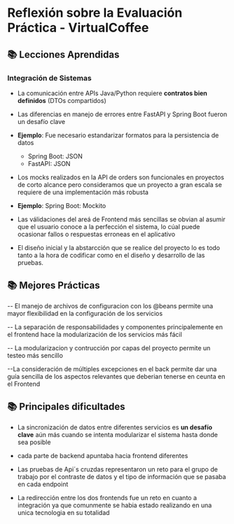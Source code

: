 # Reflexión sobre la Evaluación Práctica - VirtualCoffee

## 📚 Lecciones Aprendidas

### Integración de Sistemas
- La comunicación entre APIs Java/Python requiere **contratos bien definidos** (DTOs compartidos)

- Las diferencias en manejo de errores entre FastAPI y Spring Boot fueron un desafío clave
- **Ejemplo**: Fue necesario  estandarizar formatos para la persistencia de datos
  - Spring Boot: JSON
  - FastAPI: JSON

- Los mocks realizados en la API de orders son funcionales en proyectos de corto alcance pero consideramos que un proyecto a gran escala se requiere de una implementación más robusta
- **Ejemplo**: Spring Boot: Mockito

- Las válidaciones del areá de Frontend más sencillas se obvian al asumir que el usuario  conoce a la perfección el sistema, lo cúal puede  ocasionar  fallos o respuestas erroneas en el aplicativo

- El diseño inicial y la abstarcción que se realice del proyecto lo es todo tanto a la hora de codificar como en el diseño y desarrollo de las pruebas. 

## 📚 Mejores Prácticas

-- El manejo de archivos de configuracion con los @beans permite una mayor
flexibilidad en la configuración de los servicios

-- La separación de responsabilidades y componentes principalemente en el frontend hace la modularización de los servicios más fácil

-- La modularizacion y contrucción por capas del proyecto permite un testeo más sencillo

--La consideración de múltiples excepciones en el back permite dar una guía sencilla de los aspectos relevantes que deberian tenerse en ceunta en el Frontend

## 📚 Principales dificultades

- La sincronización de datos entre diferentes servicios es **un desafío clave** aún más cuando se intenta modularizar el sistema hasta donde sea posible

- cada parte de backend apuntaba hacia frontend diferentes

- Las pruebas de Api´s cruzdas representaron un reto para el grupo de trabajo por el
contraste de datos y el tipo de información que se pasaba en cada endpoint

- La redirección entre los dos frontends fue un reto en cuanto a integración ya que comunmente se habia estado realizando en una unica tecnologia en su totalidad


